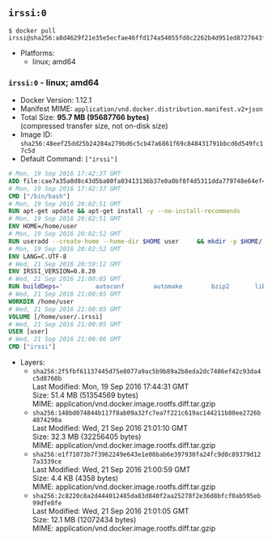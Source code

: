 ## `irssi:0`

```console
$ docker pull irssi@sha256:a8d4629f21e35e5ecfae46ffd174a54055fd8c2262b4d951ed8727643f0f7e5c
```

-	Platforms:
	-	linux; amd64

### `irssi:0` - linux; amd64

-	Docker Version: 1.12.1
-	Manifest MIME: `application/vnd.docker.distribution.manifest.v2+json`
-	Total Size: **95.7 MB (95687766 bytes)**  
	(compressed transfer size, not on-disk size)
-	Image ID: `sha256:48eef25dd25b24284a279bd6c5cb47a6861f69c848431791bbcd6d549fc17c5d`
-	Default Command: `["irssi"]`

```dockerfile
# Mon, 19 Sep 2016 17:42:37 GMT
ADD file:cae7a35a0d8c43d5ba00fa03413136b37e0a0bf8f4d5311dda779748e64ef425 in / 
# Mon, 19 Sep 2016 17:42:37 GMT
CMD ["/bin/bash"]
# Mon, 19 Sep 2016 20:02:51 GMT
RUN apt-get update && apt-get install -y --no-install-recommends 		ca-certificates 		libdatetime-perl 		libglib2.0-0 		libwww-perl 		perl 		wget 	&& rm -rf /var/lib/apt/lists/*
# Mon, 19 Sep 2016 20:02:51 GMT
ENV HOME=/home/user
# Mon, 19 Sep 2016 20:02:52 GMT
RUN useradd --create-home --home-dir $HOME user 	&& mkdir -p $HOME/.irssi 	&& chown -R user:user $HOME
# Mon, 19 Sep 2016 20:02:52 GMT
ENV LANG=C.UTF-8
# Wed, 21 Sep 2016 20:59:12 GMT
ENV IRSSI_VERSION=0.8.20
# Wed, 21 Sep 2016 21:00:05 GMT
RUN buildDeps=' 		autoconf 		automake 		bzip2 		libglib2.0-dev 		libncurses-dev 		libperl-dev 		libssl-dev 		libtool 		lynx 		make 		pkg-config 		xz-utils 	' 	&& set -x 	&& apt-get update && apt-get install -y $buildDeps --no-install-recommends 	&& rm -rf /var/lib/apt/lists/* 	&& wget "https://github.com/irssi/irssi/releases/download/${IRSSI_VERSION}/irssi-${IRSSI_VERSION}.tar.xz" -O /tmp/irssi.tar.xz 	&& wget "https://github.com/irssi/irssi/releases/download/${IRSSI_VERSION}/irssi-${IRSSI_VERSION}.tar.xz.asc" -O /tmp/irssi.tar.xz.asc 	&& export GNUPGHOME="$(mktemp -d)" 	&& gpg --keyserver ha.pool.sks-keyservers.net --recv-keys 7EE65E3082A5FB06AC7C368D00CCB587DDBEF0E1 	&& gpg --batch --verify /tmp/irssi.tar.xz.asc /tmp/irssi.tar.xz 	&& rm -r "$GNUPGHOME" /tmp/irssi.tar.xz.asc 	&& mkdir -p /usr/src/irssi 	&& tar -xf /tmp/irssi.tar.xz -C /usr/src/irssi --strip-components 1 	&& rm /tmp/irssi.tar.xz 	&& cd /usr/src/irssi 	&& ./configure 		--enable-true-color 		--with-bot 		--with-proxy 		--with-socks 	&& make -j$(nproc) 	&& make install 	&& rm -rf /usr/src/irssi 	&& apt-get purge -y --auto-remove $buildDeps
# Wed, 21 Sep 2016 21:00:05 GMT
WORKDIR /home/user
# Wed, 21 Sep 2016 21:00:05 GMT
VOLUME [/home/user/.irssi]
# Wed, 21 Sep 2016 21:00:05 GMT
USER [user]
# Wed, 21 Sep 2016 21:00:06 GMT
CMD ["irssi"]
```

-	Layers:
	-	`sha256:2f5fbf61137445d75e8077a9ac5b9b89a2b8eda2dc7486ef42c93da4c5d8760b`  
		Last Modified: Mon, 19 Sep 2016 17:44:31 GMT  
		Size: 51.4 MB (51354569 bytes)  
		MIME: application/vnd.docker.image.rootfs.diff.tar.gzip
	-	`sha256:148bd074844b117f8ab09a32fc7ea7f221c619ac144211b80ee2726b4874290a`  
		Last Modified: Wed, 21 Sep 2016 21:01:10 GMT  
		Size: 32.3 MB (32256405 bytes)  
		MIME: application/vnd.docker.image.rootfs.diff.tar.gzip
	-	`sha256:e1f71073b7f3962249e643e1e08bab6e397930fa24fc9d0c89379d127a3339ce`  
		Last Modified: Wed, 21 Sep 2016 21:00:59 GMT  
		Size: 4.4 KB (4358 bytes)  
		MIME: application/vnd.docker.image.rootfs.diff.tar.gzip
	-	`sha256:2c8220c8a2d444012485da83d840f2aa25278f2e36d8bfcf0ab595eb99dfe8fe`  
		Last Modified: Wed, 21 Sep 2016 21:01:05 GMT  
		Size: 12.1 MB (12072434 bytes)  
		MIME: application/vnd.docker.image.rootfs.diff.tar.gzip
